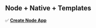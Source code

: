 ## Node + Native + Templates

✅ [**Create Node App**](https://github.com/RestJS/node-native-templates/tree/master/packages/create-node-app) <br />
